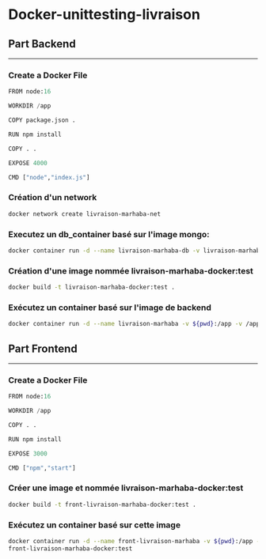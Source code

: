# Docker-unittesting-livraison
## Part Backend
-----------------------------------------
### Create a Docker File 
```Python
FROM node:16

WORKDIR /app

COPY package.json .

RUN npm install

COPY . .

EXPOSE 4000

CMD ["node","index.js"]
```

### Création d'un network

```Bash
docker network create livraison-marhaba-net
```

### Executez un db_container basé sur l'image mongo:
```Bash
docker container run -d --name livraison-marhaba-db -v livraison-marhaba-db:/data/db --network livraison-marhaba-net mongo 
```

### Création d'une image nommée livraison-marhaba-docker:test
```Bash
docker build -t livraison-marhaba-docker:test .
```

### Exécutez un container basé sur l'image de backend
```Bash
docker container run -d --name livraison-marhaba -v ${pwd}:/app -v /app/node_modules --network livraison-marhaba-net -p 4000:4000 livraison-marhaba-docker:test
```

## Part Frontend
----------------------------------------------------
### Create a Docker File

```Python
FROM node:16

WORKDIR /app

COPY . .

RUN npm install

EXPOSE 3000

CMD ["npm","start"]
```

### Créer une image et nommée livraison-marhaba-docker:test
```Bash
docker build -t front-livraison-marhaba-docker:test .
```

### Exécutez un container basé sur cette image 
```Bash
docker container run -d --name front-livraison-marhaba -v ${pwd}:/app -v /app/node_modules --network livraison-marhaba-net -p 3000:3000
front-livraison-marhaba-docker:test
```

